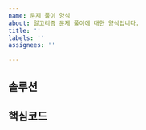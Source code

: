 ```yaml
---
name: 문제 풀이 양식
about: 알고리즘 문제 풀이에 대한 양식입니다.
title: ''
labels: ''
assignees: ''

---
```


## 솔루션

## 핵심코드
```java
```
